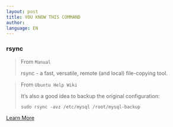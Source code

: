 ```yaml
---
layout: post
title: YOU KNOW THIS COMMAND
author:
language: EN
---
```


### rsync

> From `Manual`
> 
> rsync - a fast, versatile, remote (and local) file-copying tool.

> From `Ubuntu Help Wiki`
> 
> It’s also a good idea to backup the original configuration:
>
> `sudo rsync -avz /etc/mysql /root/mysql-backup`

[Learn More](https://wiki.archlinux.org/index.php/rsync)
